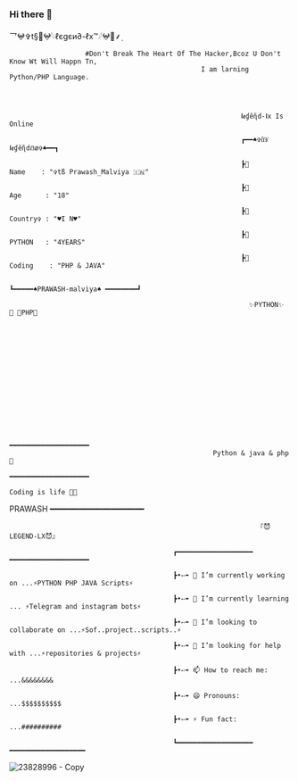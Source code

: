 
### Hi there 👋

<!--
**LEGEND-LX/LEGEND-lx** is a ✨ _special_ ✨ repository because its `README.md` (this file) appears on your GitHub profile.

Here are some ideas to get you started:

-                         🔭 I’m currently working on ...PYTHON PHP JAVA Scripts 

-                                           🌱 I’m currently learning ... PYTHON & PHP & JAVA 

-               👯 I’m looking to collaborate on ...

-                     🤔 I’m looking for help with ... LEGEND-OS

-               🤔 I’m looking for help with ... LEGEND-OS

-             📫 How to reach me: ...

-                        😄 Pronouns: ...
 
-                   ⚡ Fun fact: ...
  


                                              -->乛𖤍✞︎t§🔱𖤍𓆩ℓєgєи∂-ℓx™𓆪𖤍🔱⸙‌ٖٖٖ

                       #Don't Break The Heart Of The Hacker,Bcoz U Don't Know Wt Will Happn Tn,
                                                    I am larning Python/PHP Language.




                                                              𝖑𝖊ɠêɳ̃d-𝖑x 𝙸𝚜 𝙾𝚗𝚕𝚒𝚗𝚎

                                                              ┏━━♠️✞t͛ẞ̸ 𝖑𝖊ɠêɳ̃dẞø✞♠️━━┓
                                                              
                                                              ┣🌷        Name    : "✞tß Prawash_Malviya 🇮🇳"
                                                              
                                                              ┣🌷        Age      : "18"
                                                              
                                                              ┣🌷        Country✞ : "♥I N♥️"
                                                              
                                                              ┣🌷         PYTHON   : "4YEARS"
                                                              
                                                              ┣🌷         Coding    : "PHP & JAVA"
                                                              
                                                              ┗━━━━━♠PRAWASH-malviya♠️ ━━━━━━━━┛
                                                              
                                                                ✨PYTHON✨  🔹 📜PHP📜 
                                                                
                                                                
                                                                
                                                                
                                                                
                                                                
                                                                
                                                                
                                                                
                                                                
                                                                
                                                          
                                                         
                                                            
                                                              
                                                          ━━━━━━━━━━━━━━━━━━━━  
                                                       Python & java & php💖
                                                                            ━━━━━━━━━━━━━━━━━━━━
                                                                          Coding is life 💝🖤


                                                                       
 PRAWASH
                                                                   ━━━━━━━━━━━━━━━━━━━━

                                                                           
                                                                  『😈LEGEND-LX😈』

                                             ┏━━━━━━━━━━━━━━━━━━━ ━━━━━━━━━━━━━━━━━━━━
                                                                       
                                             ┣•➳➠ 🔭 I’m currently working on ...⚡PYTHON PHP JAVA Scripts⚡
                                                                       
                                             ┣•➳➠ 🌱 I’m currently learning ... ⚡Telegram and instagram bots⚡
                                                                       
                                             ┣•➳➠ 👯 I’m looking to collaborate on ...⚡Sof..project..scripts..⚡
                                                                       
                                             ┣•➳➠ 🤔 I’m looking for help with ...⚡repositories & projects⚡
                                                                       
                                             ┣•➳➠ 📫 How to reach me: ...&&&&&&&&
                                                                       
                                             ┣•➳➠ 😄 Pronouns: ...$$$$$$$$$$
                                                                       
                                             ┣•➳➠ ⚡ Fun fact: ...##########
                                                                     
                                             ┗━━━━━━━━━━━━━━━━━━━ ━━━━━━━━━━━━━━━━━━━
 
 
 
 ![23828996 - Copy](https://user-images.githubusercontent.com/87700009/132297993-586a4f2d-741c-4eff-8f43-9d5ce8978127.jpg)
